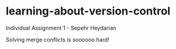 # learning-about-version-control
Individual Assignment 1 - Sepehr Heydarian

Solving merge conflicts is soooooo hard!